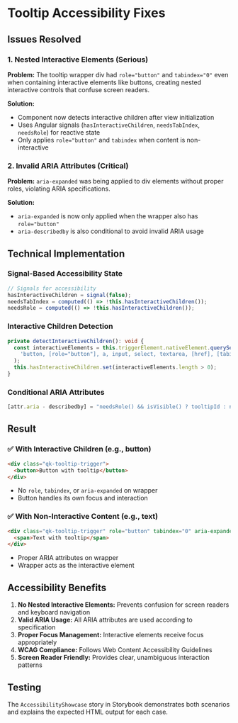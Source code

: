 # Tooltip Accessibility Fixes

## Issues Resolved

### 1. Nested Interactive Elements (Serious)

**Problem:** The tooltip wrapper div had `role="button"` and `tabindex="0"` even when containing interactive elements like buttons, creating nested interactive controls that confuse screen readers.

**Solution:**

- Component now detects interactive children after view initialization
- Uses Angular signals (`hasInteractiveChildren`, `needsTabIndex`, `needsRole`) for reactive state
- Only applies `role="button"` and `tabindex` when content is non-interactive

### 2. Invalid ARIA Attributes (Critical)

**Problem:** `aria-expanded` was being applied to div elements without proper roles, violating ARIA specifications.

**Solution:**

- `aria-expanded` is now only applied when the wrapper also has `role="button"`
- `aria-describedby` is also conditional to avoid invalid ARIA usage

## Technical Implementation

### Signal-Based Accessibility State

```typescript
// Signals for accessibility
hasInteractiveChildren = signal(false);
needsTabIndex = computed(() => !this.hasInteractiveChildren());
needsRole = computed(() => !this.hasInteractiveChildren());
```

### Interactive Children Detection

```typescript
private detectInteractiveChildren(): void {
  const interactiveElements = this.triggerElement.nativeElement.querySelectorAll(
    'button, [role="button"], a, input, select, textarea, [href], [tabindex]:not([tabindex="-1"])'
  );
  this.hasInteractiveChildren.set(interactiveElements.length > 0);
}
```

### Conditional ARIA Attributes

```typescript
[attr.aria - describedby] = "needsRole() && isVisible() ? tooltipId : null"[attr.aria - expanded] = "needsRole() ? isVisible() : null"[attr.tabindex] = "needsTabIndex() ? triggerTabIndex : null"[attr.role] = "needsRole() ? 'button' : null";
```

## Result

### ✅ With Interactive Children (e.g., button)

```html
<div class="qk-tooltip-trigger">
  <button>Button with tooltip</button>
</div>
```

- No `role`, `tabindex`, or `aria-expanded` on wrapper
- Button handles its own focus and interaction

### ✅ With Non-Interactive Content (e.g., text)

```html
<div class="qk-tooltip-trigger" role="button" tabindex="0" aria-expanded="false">
  <span>Text with tooltip</span>
</div>
```

- Proper ARIA attributes on wrapper
- Wrapper acts as the interactive element

## Accessibility Benefits

1. **No Nested Interactive Elements:** Prevents confusion for screen readers and keyboard navigation
2. **Valid ARIA Usage:** All ARIA attributes are used according to specification
3. **Proper Focus Management:** Interactive elements receive focus appropriately
4. **WCAG Compliance:** Follows Web Content Accessibility Guidelines
5. **Screen Reader Friendly:** Provides clear, unambiguous interaction patterns

## Testing

The `AccessibilityShowcase` story in Storybook demonstrates both scenarios and explains the expected HTML output for each case.
